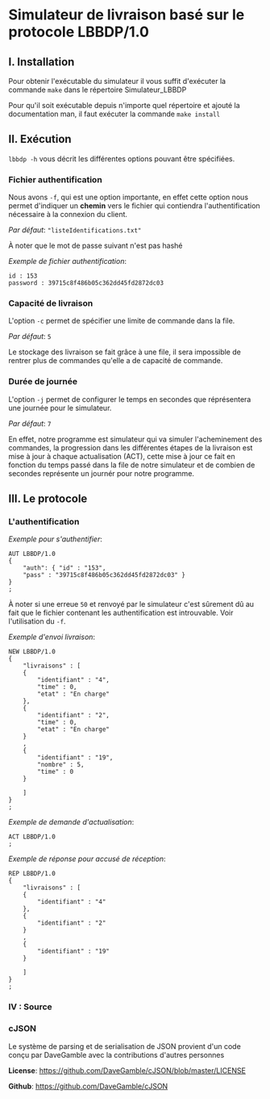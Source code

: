 # Simulateur de livraison basé sur le protocole LBBDP/1.0

## I. Installation

Pour obtenir l'exécutable du simulateur il vous suffit d'exécuter la commande `make` dans le répertoire Simulateur_LBBDP

Pour qu'il soit exécutable depuis n'importe quel répertoire et ajouté la documentation man, il faut exécuter la commande `make install`

## II. Exécution

`lbbdp -h` vous décrit les différentes options pouvant être spécifiées.

### Fichier authentification

Nous avons `-f`, qui est une option importante, en effet cette option nous permet d'indiquer un **chemin** vers le fichier qui contiendra l'authentification nécessaire à la connexion du client.

_Par défaut_: `"listeIdentifications.txt"`

À noter que le mot de passe suivant n'est pas hashé

_Exemple de fichier authentification_:
```
id : 153
password : 39715c8f486b05c362dd45fd2872dc03
```

### Capacité de livraison

L'option `-c` permet de spécifier une limite de commande dans la file.


_Par défaut_: `5`

Le stockage des livraison se fait grâce à une file, il sera impossible de rentrer plus de commandes qu'elle a de capacité de commande.

### Durée de journée

L'option `-j` permet de configurer le temps en secondes que réprésentera une journée pour le simulateur.

_Par défaut_: `7`

En effet, notre programme est simulateur qui va simuler l'acheminement des commandes, la progression dans les différentes étapes de la livraison est mise à jour à chaque actualisation (ACT), cette mise à jour ce fait en fonction du temps passé dans la file de notre simulateur et de combien de secondes représente un journér pour notre programme. 



## III. Le protocole 

### L'authentification 

_Exemple pour s'authentifier_:
```
AUT LBBDP/1.0
{ 
    "auth": { "id" : "153", 
    "pass" : "39715c8f486b05c362dd45fd2872dc03" } 
} 
;
```

À noter si une erreue `50` et renvoyé par le simulateur c'est sûrement dû au fait que le fichier contenant les authentification est introuvable. Voir l'utilisation du `-f`.

_Exemple d'envoi livraison_:
```
NEW LBBDP/1.0
{ 
    "livraisons" : [ 
    { 
        "identifiant" : "4", 
        "time" : 0,
        "etat" : "En charge"
    }, 
    { 
        "identifiant" : "2", 
        "time" : 0, 
        "etat" : "En charge"
    } 
    , 
    { 
        "identifiant" : "19", 
        "nombre" : 5, 
        "time" : 0
    } 
    
    ] 
} 
;
```

_Exemple de demande d'actualisation_:
```
ACT LBBDP/1.0
;
```
_Exemple de réponse pour accusé de réception_:
```
REP LBBDP/1.0
{ 
    "livraisons" : [ 
    { 
        "identifiant" : "4"
    }, 
    { 
        "identifiant" : "2"
    } 
    , 
    { 
        "identifiant" : "19"
    } 
    
    ] 
}
;
```  

### IV : Source

### cJSON
Le système de parsing et de serialisation de JSON 
provient d'un code conçu par DaveGamble avec la contributions d'autres personnes

**License**: https://github.com/DaveGamble/cJSON/blob/master/LICENSE

**Github**: https://github.com/DaveGamble/cJSON

